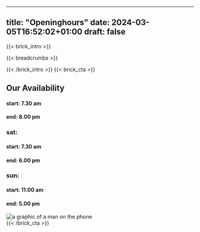 
---
title: "Openinghours"
date: 2024-03-05T16:52:02+01:00
draft: false
---

{{< brick_intro >}}

{{< breadcrumbs >}}

{{< /brick_intro >}}
{{< brick_cta >}}

## Our Availability 

####    start: 7.30 am                                                                                                                                                               
####    end: 8.00 pm                                                                                                                                                                 
###  sat:                                                                                                                                                                           
####    start: 7.30 am                                                                                                                                                               
####    end: 6.00 pm                                                                                                                                                                 
###  sun:                                                                                                                                                                           
####    start: 11.00 am                                                                                                                                                              
####    end: 5.00 pm    

![a graphic of a man on the phone](/uploads/illustrations/cuate/phone_man.svg)  
{{< /brick_cta >}}
